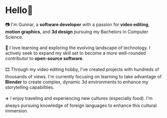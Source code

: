 <h1>Hello👋</h1>
📷 I'm Gunnar, a <b>software developer</b> with a passion for <b>video editing</b>, <b>motion graphics</b>, and <b>3d design</b> pursuing my Bachelors in Computer Science.
<br><br>
📖 I love learning and exploring the evolving landscape of technology. I actively seek to expand my skill set to become a more well-rounded contributor to <b>open-source software</b>.
<br><br>
🎞️ Through my video editing hobby, I've created projects with hundreds of thousands of views. I'm currently focusing on learning to take advantage of <b>Blender</b> to create complex, dynamic 3d environments to enhance my storytelling capabilities.
<br><br>
✈️ I enjoy traveling and experiencing new cultures (especially food). I'm always pursuing knowledge of foreign languages to enhance this cultural immersion.

<!---
GVonB/GVonB is a ✨ special ✨ repository because its `README.md` (this file) appears on your GitHub profile.
You can click the Preview link to take a look at your changes.
--->
